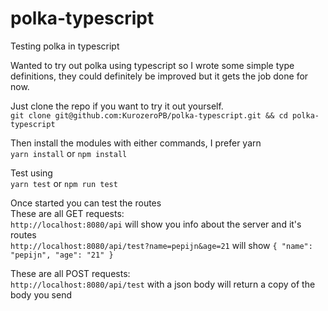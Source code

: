# polka-typescript
Testing polka in typescript

Wanted to try out polka using typescript so I wrote some simple type definitions, they could definitely be improved but it gets the job done for now.

Just clone the repo if you want to try it out yourself. \
`git clone git@github.com:KurozeroPB/polka-typescript.git && cd polka-typescript`

Then install the modules with either commands, I prefer yarn \
`yarn install` or `npm install`

Test using \
`yarn test` or `npm run test`

Once started you can test the routes \
These are all GET requests: \
`http://localhost:8080/api` will show you info about the server and it's routes \
`http://localhost:8080/api/test?name=pepijn&age=21` will show `{ "name": "pepijn", "age": "21" }`

These are all POST requests: \
`http://localhost:8080/api/test` with a json body will return a copy of the body you send
